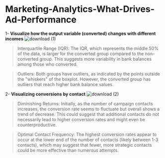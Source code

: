 # Marketing-Analytics-What-Drives-Ad-Performance
1- **Visualize how the output variable (converted) changes with different incomes**
![download (1)](https://github.com/itsahmedmohamedamin/Marketing-Analytics-What-Drives-Ad-Performance/assets/50253297/7fa3fb25-314e-4b32-ba96-e8375163a27b)
> Interquartile Range (IQR): The IQR, which represents the middle 50% of the data, is larger for the converted group compared to the non-converted group. This suggests more variability in bank balances among those who converted.

> Outliers: Both groups have outliers, as indicated by the points outside the "whiskers" of the boxplot. However, the converted group has outliers that reach higher bank balance values.

2- **Visualizing conversions by contact**
![download (2)](https://github.com/itsahmedmohamedamin/Marketing-Analytics-What-Drives-Ad-Performance/assets/50253297/7a07fe54-b228-4d8d-ab6c-0fd6f77b75be)
> Diminishing Returns: Initially, as the number of campaign contacts increases, the conversion rate seems to fluctuate but overall shows a trend of decrease. This could suggest that additional contacts do not necessarily lead to higher conversion rates and might even be counterproductive.

> Optimal Contact Frequency: The highest conversion rates appear to occur at the lower end of the number of contacts (likely between 1-3 contacts), which may suggest that fewer, more strategic contacts could be more effective than numerous attempts.
